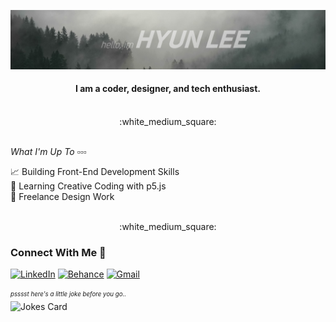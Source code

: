 ![Header_image](https://raw.githubusercontent.com/iswhars/iswhars/master/Assets/GitHub_Header.jpg)


<div align = "center">
  <h4>I am a coder, designer, and tech enthusiast.</h4> <br> :white_medium_square:
</div>

<br>

*What I'm Up To :white_small_square::white_small_square::white_small_square:* 

:chart_with_upwards_trend: Building Front-End Development Skills\
:speech_balloon: Learning Creative Coding with p5.js\
:japanese_goblin: Freelance Design Work

<br>

<div align = "center">
:white_medium_square:
</div>

### Connect With Me :postbox:

[![LinkedIn](https://img.shields.io/badge/HyunLee-%230077B5.svg?style=for-the-badge&logo=linkedin&logoColor=white)](https://www.linkedin.com/in/hyunjoon-lee/)
[![Behance](https://img.shields.io/badge/DesignPortfolio-1769ff?style=for-the-badge&logo=behance&logoColor=white)](https://www.behance.net/hyunjoonlee)
[![Gmail](https://img.shields.io/badge/hyun&mdash;joon.lee@vanderbilt.edu-D14836?style=for-the-badge&logo=gmail&logoColor=white)](mailto:hyun-joon.lee@vanderbilt.edu)

<sub><sup>*psssst here's a little joke before you go..*</sub></sup>
<br>
![Jokes Card](https://readme-jokes.vercel.app/api?hideBorder&theme=graywhite)
